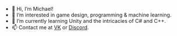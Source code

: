 - 👋 Hi, I’m Michael!
- 👀 I’m interested in game design, programming & machine learning.
- 🌱 I’m currently learning Unity and the intricacies of C# and C++.
- 📫 Contact me at [VK](https://vk.com/micapic/) or [Discord](https://discordapp.com/users/262955086300000000/).

<!---
MicAPic/MicAPic is a ✨ special ✨ repository because its `README.md` (this file) appears on your GitHub profile.
You can click the Preview link to take a look at your changes.
--->
